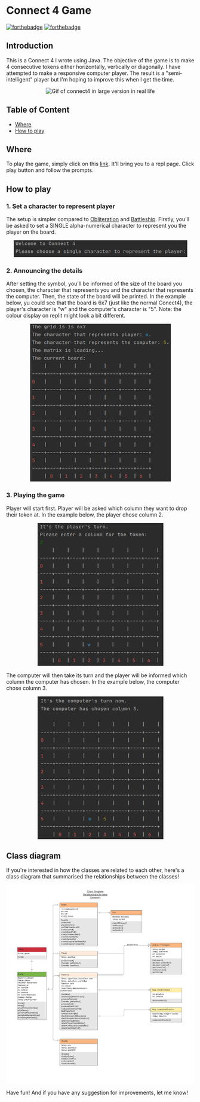 # Connect 4 Game
[![forthebadge](https://forthebadge.com/images/badges/made-with-java.svg)](https://forthebadge.com)
[![forthebadge](https://forthebadge.com/images/badges/built-with-love.svg)](https://forthebadge.com)

## Introduction
This is a Connect 4 I wrote using Java. The objective of the game is to make 4 consecutive tokens either horizontally, vertically or diagonally. I have attempted to make a responsive computer player. The result is a "semi-intelligent" player but I'm hoping to improve this when I get the time. 

<p align="center">
    <img src="https://github.com/hannz88/Connect4_Java/blob/main/Images/connect4.gif" alt="Gif of connect4 in large version in real life">
</p>

## Table of Content

- [Where](#where)
- [How to  play](#how-to-play)


## Where
To play the game, simply click on this [link](https://replit.com/@hannz88/Connect4Java). It'll bring you to a repl page. Click  play button and follow the prompts.

## How to play
### 1. Set a character to represent player
The setup is simpler compared to [Obliteration](https://replit.com/@hannz88/ObliterationGameJava) and [Battleship](https://replit.com/@hannz88/BattleshipGameJava). Firstly, you'll be asked to set a SINGLE alpha-numerical character to represent you the player on the board.

<p align="center">
    <img src="https://github.com/hannz88/Connect4_Java/blob/main/Images/ask_player_symbol.png" alt="Key in characters to represent players">
</p>

### 2. Announcing the details
After setting the symbol, you'll be informed of the size of the board you chosen, the character that represents you and the character that represents the computer. Then, the state of the board will be printed. In the example below, yu could see that the board is 6x7 (just like the normal Conect4), the player's character is "w" and the computer's character is "5". Note: the colour display on replit might look a bit different.

<p align="center">
    <img src="https://github.com/hannz88/Connect4_Java/blob/main/Images/introduction.png" alt="Introducing the nuances of the game">
</p>

### 3. Playing the game
Player will start first. Player will be asked which column they want to drop their token at. In the example below, the player chose column 2.

<p align="center">
    <img src="https://github.com/hannz88/Connect4_Java/blob/main/Images/ask_player_turn.png" alt="Ask player which column to drop the tokens">
</p>

The computer will then take its turn and the player will be informed which column the computer has chosen. In the example below, the computer chose column 3.

<p align="center">
    <img src="https://github.com/hannz88/Connect4_Java/blob/main/Images/computer_makes_a_move.png" alt="Computer makes a move">
</p>


## Class diagram
If you're interested in how the classes are related to each other, here's a class diagram that summarised the relationships between the classes!

<p align="center">
    <img src="https://github.com/hannz88/Connect4_Java/blob/main/Images/Connect4_New.png" alt="Connect4 class diagrame">
</p>

Have fun! And if you have any suggestion for improvements, let me know!
